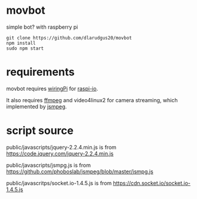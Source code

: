 # movbot

simple bot? with raspberry pi

```
git clone https://github.com/dlarudgus20/movbot
npm install
sudo npm start
```

# requirements

movbot requires [wiringPi](http://wiringpi.com) for [raspi-io](https://github.com/nebrius/raspi-io).

It also requires [ffmpeg](https://ffmpeg.org) and video4linux2 for camera streaming, which implemented by [jsmpeg](https://github.com/phoboslab/jsmpeg).

# script source

public/javascripts/jquery-2.2.4.min.js is from https://code.jquery.com/jquery-2.2.4.min.js

public/javascripts/jsmpg.js is from https://github.com/phoboslab/jsmpeg/blob/master/jsmpg.js

public/javascritps/socket.io-1.4.5.js is from https://cdn.socket.io/socket.io-1.4.5.js

